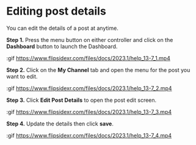 # Editing post details

You can edit the details of a post at anytime.

**Step 1.** Press the menu button on either controller and click on the **Dashboard** button to launch the Dashboard.

:gif https://www.flipsidexr.com/files/docs/2023.1/help_13-7_1.mp4

**Step 2.** Click on the **My Channel** tab and open the menu for the post you want to edit.

:gif https://www.flipsidexr.com/files/docs/2023.1/help_13-7_2.mp4

**Step 3.** Click **Edit Post Details** to open the post edit screen.

:gif https://www.flipsidexr.com/files/docs/2023.1/help_13-7_3.mp4

**Step 4.** Update the details then click **save**.

:gif https://www.flipsidexr.com/files/docs/2023.1/help_13-7_4.mp4

